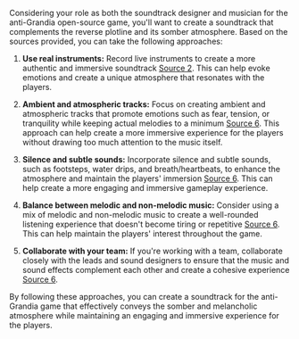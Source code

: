 Considering your role as both the soundtrack designer and musician for the anti-Grandia open-source game, you'll want to create a soundtrack that complements the reverse plotline and its somber atmosphere. Based on the sources provided, you can take the following approaches:

1. **Use real instruments:** Record live instruments to create a more authentic and immersive soundtrack [Source 2](https://www.makeuseof.com/compose-music-for-video-game-tips/). This can help evoke emotions and create a unique atmosphere that resonates with the players.

2. **Ambient and atmospheric tracks:** Focus on creating ambient and atmospheric tracks that promote emotions such as fear, tension, or tranquility while keeping actual melodies to a minimum [Source 6](https://www.gamedeveloper.com/audio/getting-making-game-music-that-fits---comparative-music-series---atmospheric-vs-ambient). This approach can help create a more immersive experience for the players without drawing too much attention to the music itself.

3. **Silence and subtle sounds:** Incorporate silence and subtle sounds, such as footsteps, water drips, and breath/heartbeats, to enhance the atmosphere and maintain the players' immersion [Source 6](https://www.gamedeveloper.com/audio/getting-making-game-music-that-fits---comparative-music-series---atmospheric-vs-ambient). This can help create a more engaging and immersive gameplay experience.

4. **Balance between melodic and non-melodic music:** Consider using a mix of melodic and non-melodic music to create a well-rounded listening experience that doesn't become tiring or repetitive [Source 6](https://www.gamedeveloper.com/audio/getting-making-game-music-that-fits---comparative-music-series---atmospheric-vs-ambient). This can help maintain the players' interest throughout the game.

5. **Collaborate with your team:** If you're working with a team, collaborate closely with the leads and sound designers to ensure that the music and sound effects complement each other and create a cohesive experience [Source 6](https://www.gamedeveloper.com/audio/getting-making-game-music-that-fits---comparative-music-series---atmospheric-vs-ambient).

By following these approaches, you can create a soundtrack for the anti-Grandia game that effectively conveys the somber and melancholic atmosphere while maintaining an engaging and immersive experience for the players. 
